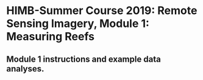 # HIMB-Summer Course 2019: Remote Sensing Imagery, Module 1: Measuring Reefs

## Module 1 instructions and example data analyses.